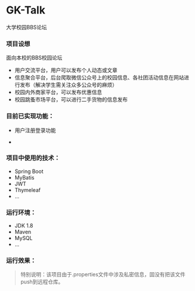 # GK-Talk
大学校园BBS论坛

### 项目设想
面向本校的BBS校园论坛
* 用户交流平台，用户可以发布个人动态或文章
* 信息聚合平台，后台爬取微信公众号上的校园信息、各社团活动信息在网站进行发布（解决学生需关注众多公众号的麻烦）
* 校园内外商家平台，可以发布优惠信息
* 校园跳蚤市场平台，可以进行二手货物的信息发布

### 目前已实现功能：
* 用户注册登录功能
> 
*
### 项目中使用的技术：
* Spring Boot
* MyBatis
* JWT
* Thymeleaf
* ...

### 运行环境：
* JDK 1.8
* Maven
* MySQL
* ...

### 运行效果：

> 特别说明：该项目由于.properties文件中涉及私密信息，固没有把该文件push到远程仓库。
